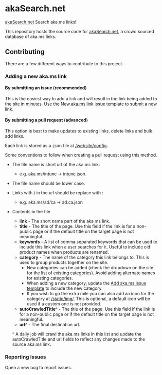 # akaSearch.net

[akaSearch.net](https://akasearch.net) Search aka.ms links!

This repository hosts the source code for [akaSearch.net](https://akasearch.net), a crowd sourced database of aka.ms links.

## Contributing

There are a few different ways to contribute to this project.

### Adding a new aka.ms link

#### By submitting an issue (recommended)

This is the easiest way to add a link and will result in the link being added to the site in minutes. Use the [New aka.ms link](https://github.com/merill/aka/issues/new?assignees=&labels=&template=add-link.yaml&title=New+aka.ms+link+) issue template to submit a new link.

#### By submitting a pull request (advanced)

This option is best to make updates to existing links, delete links and bulk add links.

Each link is stored as a .json file at [/website/config](https://github.com/merill/aka/tree/main/website/config). 

Some conventions to follow when creating a pull request using this method.

* The file name is short url of the aka.ms link.
  * e.g. aka.ms/intune → intune.json.
* The file name should be lower case.
* Links with / in the url should be replace with :
  * e.g. aka.ms/ad/ca → ad:ca.json
* Contents in the file
  * **link** - The short name part of the aka.ms link.
  * **title** - The title of the page. Use this field if the link is for a non-public page or if the default title on the target page is not meaningful.
  * **keywords** - A list of comma separated keywords that can be used to include this link when a user searches for it. Useful to include old product names when products are renamed.
  * **category** - The name of the category this link belongs to. This is used to group products together on the site.
    * New categories can be added (check the dropdown on the site for the list of existing categories). Avoid adding alternate names for existing categories.
    * When adding a new category, update the [Add aka.ms issue template](https://github.com/merill/aka/blob/main/.github/ISSUE_TEMPLATE/add-link.yaml) to include the new category.
    * If you wish to go the extra mile you can also add an icon for the category at [/static/img/](https://github.com/merill/aka/tree/main/website/static/img). This is optional, a default icon will be used if a custom one is not provided.
  * **autoCrawledTitle^** - The title of the page. Use this field if the link is for a non-public page or if the default title on the target page is not meaningful.
  * **url^** - The final destination url.

  ^ A daily job will crawl the aka.ms links in this list and update the autoCrawledTitle and url fields to reflect any changes made to the source aka.ms link.

### Reporting Issues

Open a new bug to report issues.
